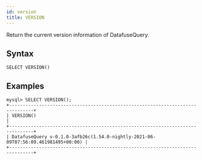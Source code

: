 ```yaml
---
id: version
title: VERSION
---
```


Return the current version information of DatafuseQuery.

## Syntax

```
SELECT VERSION()
```

## Examples

```
mysql> SELECT VERSION();
+-------------------------------------------------------------------------------+
| VERSION()                                                                     |
+-------------------------------------------------------------------------------+
| DatafuseQuery v-0.1.0-3afb26c(1.54.0-nightly-2021-06-09T07:56:09.461981495+00:00) |
+-------------------------------------------------------------------------------+
```
